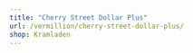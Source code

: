 ```yaml
---
title: "Cherry Street Dollar Plus"
url: /vermillion/cherry-street-dollar-plus/
shop: Kramladen
---
```

